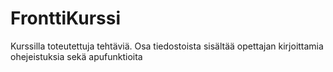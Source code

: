 # FronttiKurssi

Kurssilla toteutettuja tehtäviä.
Osa tiedostoista sisältää opettajan kirjoittamia ohejeistuksia sekä apufunktioita
